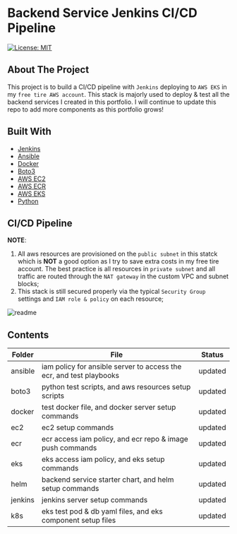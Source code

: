 # Backend Service Jenkins CI/CD Pipeline
[![License: MIT](https://img.shields.io/badge/License-MIT-yellow.svg)](https://opensource.org/licenses/MIT)

## About The Project
This project is to build a CI/CD pipeline with ```Jenkins``` deploying to ```AWS EKS``` in my ```free tire AWS account```. This stack is majorly used to deploy & test all the backend services I created in this portfolio. I will continue to update this repo to add more components as this portfolio grows!  

## Built With
* [Jenkins](https://www.jenkins.io/)
* [Ansible](https://docs.ansible.com/)
* [Docker](https://www.docker.com/)
* [Boto3](https://boto3.amazonaws.com/v1/documentation/api/latest/index.html)
* [AWS EC2](https://aws.amazon.com/pm/ec2/?gclid=Cj0KCQjw-_mvBhDwARIsAA-Q0Q5DAq27oOGG8rixMZ5HumlUxEzfgMfL8yJkJ4izhPX2tHA952NS1PQaAg7AEALw_wcB&trk=8c0f4d22-7932-45ae-9a50-7ec3d0775c47&sc_channel=ps&ef_id=Cj0KCQjw-_mvBhDwARIsAA-Q0Q5DAq27oOGG8rixMZ5HumlUxEzfgMfL8yJkJ4izhPX2tHA952NS1PQaAg7AEALw_wcB:G:s&s_kwcid=AL!4422!3!472464674288!e!!g!!ec2!11346198414!112250790958)
* [AWS ECR](https://aws.amazon.com/ecr/)
* [AWS EKS](https://aws.amazon.com/eks/)
* [Python](https://www.python.org/)

## CI/CD Pipeline

**NOTE**: 
1. All aws resources are provisioned on the ```public subnet``` in this statck which is **NOT** a good option as I try to save extra costs in my free tire account. The best practice is all resources in ```private subnet``` and all traffic are routed through the ```NAT gateway``` in the custom VPC and subnet blocks;
2. This stack is still secured properly via the typical ```Security Group``` settings and ```IAM role & policy``` on each resource; 

![readme](https://github.com/mlmaster1995/chris-service-portfolio/assets/55723894/7742ddc5-7e87-4cfc-920a-4d5d31e7e68b)

## Contents

| Folder        | File             | Status    |
| ------------- |---------------- |:---------:|
| ansible       | iam policy for ansible server to access the ecr, and test playbooks    | updated |
| boto3         | python test scripts, and aws resources setup scripts          |   updated |
| docker        | test docker file, and docker server setup commands         |    updated |
| ec2           | ec2 setup commands         |  updated |
| ecr           | ecr access iam policy, and ecr repo & image push commands          |    updated |
| eks           | eks access iam policy, and eks setup commands         |    updated |
| helm          | backend service starter chart, and helm setup commands         |    updated |
| jenkins       | jenkins server setup commands         | updated  |
| k8s           | eks test pod & db yaml files, and eks component setup files         |    updated |
